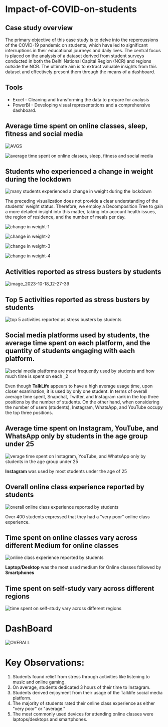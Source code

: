 # Impact-of-COVID-on-students

## Case study overview
The primary objective of this case study is to delve into the repercussions of the COVID-19 pandemic on students, which have led to significant interruptions in their educational journeys and daily lives. The central focus is placed on the analysis of a dataset derived from student surveys conducted in both the Delhi National Capital Region (NCR) and regions outside the NCR. The ultimate aim is to extract valuable insights from this dataset and effectively present them through the means of a dashboard.

## Tools
- Excel - Cleaning  and transforming  the data to prepare for analysis
- PowerBI - Developing visual representations and a comprehensive dashboard.

## Average time spent on online classes, sleep, fitness and social media



![AVGS](https://github.com/SENTHILAMUTHAN/Impact-of-COVID-on-students/assets/138884128/4f97d9e0-20e4-4aa5-96ba-bbefc27775c0)


![average time spent on online classes, sleep, fitness and social media](https://github.com/SENTHILAMUTHAN/Impact-of-COVID-on-students/assets/138884128/ab4167de-4600-46b6-a536-cf3d0806dc79)


## Students  who experienced a change in weight during the lockdown


![many students experienced a change in weight during the lockdown](https://github.com/SENTHILAMUTHAN/Impact-of-COVID-on-students/assets/138884128/ad587884-f4d9-4315-aa4a-6bb9f70e39b2) 

 The preceding visualization does not provide a clear understanding of the students' weight status. Therefore, we employ a Decomposition Tree to gain a more detailed insight into this matter, taking into account health issues, the region of residence, and the number of meals per day.

 ![change in weight-1](https://github.com/SENTHILAMUTHAN/Impact-of-COVID-on-students/assets/138884128/21f39f9f-10ac-404b-9d65-54c36bfb8c74)

 ![change in weight-2](https://github.com/SENTHILAMUTHAN/Impact-of-COVID-on-students/assets/138884128/b5f66ad5-a38a-449f-ad53-66030c53cf43)
 
 ![change in weight-3](https://github.com/SENTHILAMUTHAN/Impact-of-COVID-on-students/assets/138884128/7ed55615-957a-45a8-becc-1b3d6edf4623)

 ![change in weight-4](https://github.com/SENTHILAMUTHAN/Impact-of-COVID-on-students/assets/138884128/fe6dc1bb-aa73-492d-8abc-8544574be8f5)

##   Activities reported as stress busters by students

 ![image_2023-10-18_12-27-39](https://github.com/SENTHILAMUTHAN/Impact-of-COVID-on-students/assets/138884128/a97be053-9079-4c6a-ae95-55833c420a6c)




##   Top 5 activities reported as stress busters by students

 ![top 5 activities reported as stress busters by students](https://github.com/SENTHILAMUTHAN/Impact-of-COVID-on-students/assets/138884128/41f7244e-b706-4475-9a01-ea9c1cfbc6bc)

## Social media platforms used by students, the average time spent on each platform, and the quantity of students engaging with each platform.

![social media platforms are most frequently used by students and how much time is spent on each _2](https://github.com/SENTHILAMUTHAN/Impact-of-COVID-on-students/assets/138884128/5cfe167a-6ca8-4ee4-b380-4d319cad129a)

Even though **TalkLife** appears to have a high average usage time, upon closer examination, it is used by only one student. In terms of overall average time spent, Snapchat, Twitter, and Instagram rank in the top three positions by the number of students. On the other hand, when considering the number of users (students), Instagram, WhatsApp, and YouTube occupy the top three positions.

## Average time spent on Instagram, YouTube, and WhatsApp only by students in the age group under 25


![verage time spent on Instagram, YouTube, and WhatsApp only by students in the age group under 25](https://github.com/SENTHILAMUTHAN/Impact-of-COVID-on-students/assets/138884128/a863ab42-163a-4474-89dc-7c65e8e65d44)

**Instagram** was used by most students under the age of 25



## Overall online class experience reported by students

![overall online class experience reported by students](https://github.com/SENTHILAMUTHAN/Impact-of-COVID-on-students/assets/138884128/25156e35-36e1-4503-b6a4-25402800f1b5)

Over 400 students expressed that they had a "very poor" online class experience.

## Time spent on online classes vary across different Medium for online classes


![online class experience reported by students](https://github.com/SENTHILAMUTHAN/Impact-of-COVID-on-students/assets/138884128/7a370105-8db4-42b5-8a3b-d3b8971ce011)

**Laptop/Desktop** was the most used medium for Online classes followed by **Smartphones**

##  Time spent on self-study vary across different regions

 ![time spent on self-study vary across different regions](https://github.com/SENTHILAMUTHAN/Impact-of-COVID-on-students/assets/138884128/22c4ca4d-e268-42f3-bb9f-e8e563449717)



# DashBoard


![OVERALL](https://github.com/SENTHILAMUTHAN/Impact-of-COVID-on-students/assets/138884128/3eb2b913-7978-4bdc-9bfb-149172b6ae65)



# Key Observations:

1. Students found relief from stress through activities like listening to music and online gaming.
2. On average, students dedicated 3 hours of their time to Instagram.
3. Students derived enjoyment from their usage of the Talklife social media platform.
4. The majority of students rated their online class experience as either "very poor" or "average."
5. The most commonly used devices for attending online classes were laptops/desktops and smartphones. 













 
